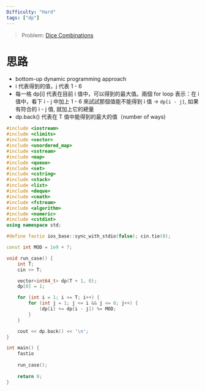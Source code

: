 ```yaml
---
Difficulty: "Hard"
tags: ["dp"]
---
```


> Problem: [Dice Combinations](https://cses.fi/problemset/task/1633/)

# 思路
- bottom-up dynamic programming approach
- i 代表得到的值，j 代表 1 - 6
- 每一格 dp[i] 代表在目前 i 值中，可以得到的最大值。兩個 for loop 表示：在 i 值中，看下 i - j 中加上 1 - 6 來試試那個值能不能得到 i 值 -> `dp[i - j]`, 如果有符合的 i - j 值, 就加上它的總量
- dp.back() 代表在 T 值中能得到的最大的值（number of ways)


```cpp
#include <iostream>
#include <climits>
#include <vector>
#include <unordered_map>
#include <sstream>
#include <map>
#include <queue>
#include <set>
#include <cstring>
#include <stack>
#include <list>
#include <deque>
#include <cmath>
#include <fstream>
#include <algorithm>
#include <numeric>
#include <cstdint>
using namespace std;

#define fastio ios_base::sync_with_stdio(false); cin.tie(0);

const int MOD = 1e9 + 7;

void run_case() {
    int T;
    cin >> T;

    vector<int64_t> dp(T + 1, 0);
    dp[0] = 1;

    for (int i = 1; i <= T; i++) {
        for (int j = 1; j <= i && j <= 6; j++) {
            (dp[i] += dp[i - j]) %= MOD;
        }
    }    

    cout << dp.back() << '\n';
}

int main() {
    fastio
    
    run_case();
    
    return 0;
}
```
